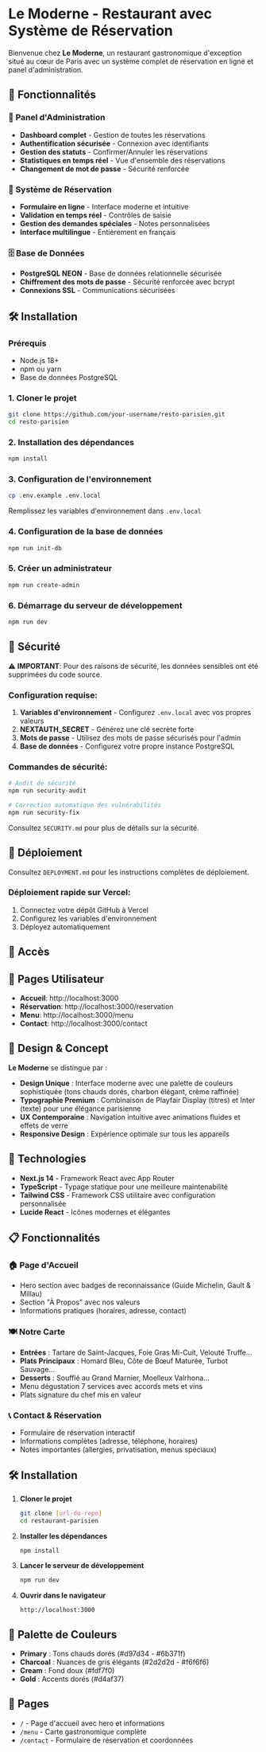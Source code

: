 # Le Moderne - Restaurant avec Système de Réservation

Bienvenue chez **Le Moderne**, un restaurant gastronomique d'exception situé au cœur de Paris avec un système complet de réservation en ligne et panel d'administration.

## 🚀 Fonctionnalités

### 💼 Panel d'Administration

- **Dashboard complet** - Gestion de toutes les réservations
- **Authentification sécurisée** - Connexion avec identifiants
- **Gestion des statuts** - Confirmer/Annuler les réservations
- **Statistiques en temps réel** - Vue d'ensemble des réservations
- **Changement de mot de passe** - Sécurité renforcée

### 📝 Système de Réservation

- **Formulaire en ligne** - Interface moderne et intuitive
- **Validation en temps réel** - Contrôles de saisie
- **Gestion des demandes spéciales** - Notes personnalisées
- **Interface multilingue** - Entièrement en français

### 🗄️ Base de Données

- **PostgreSQL NEON** - Base de données relationnelle sécurisée
- **Chiffrement des mots de passe** - Sécurité renforcée avec bcrypt
- **Connexions SSL** - Communications sécurisées

## 🛠️ Installation

### Prérequis

- Node.js 18+
- npm ou yarn
- Base de données PostgreSQL

### 1. Cloner le projet

```bash
git clone https://github.com/your-username/resto-parisien.git
cd resto-parisien
```

### 2. Installation des dépendances

```bash
npm install
```

### 3. Configuration de l'environnement

```bash
cp .env.example .env.local
```

Remplissez les variables d'environnement dans `.env.local`

### 4. Configuration de la base de données

```bash
npm run init-db
```

### 5. Créer un administrateur

```bash
npm run create-admin
```

### 6. Démarrage du serveur de développement

```bash
npm run dev
```

## 🔐 Sécurité

⚠️ **IMPORTANT**: Pour des raisons de sécurité, les données sensibles ont été supprimées du code source.

### Configuration requise:

1. **Variables d'environnement** - Configurez `.env.local` avec vos propres valeurs
2. **NEXTAUTH_SECRET** - Générez une clé secrète forte
3. **Mots de passe** - Utilisez des mots de passe sécurisés pour l'admin
4. **Base de données** - Configurez votre propre instance PostgreSQL

### Commandes de sécurité:

```bash
# Audit de sécurité
npm run security-audit

# Correction automatique des vulnérabilités
npm run security-fix
```

Consultez `SECURITY.md` pour plus de détails sur la sécurité.

## 🚀 Déploiement

Consultez `DEPLOYMENT.md` pour les instructions complètes de déploiement.

### Déploiement rapide sur Vercel:

1. Connectez votre dépôt GitHub à Vercel
2. Configurez les variables d'environnement
3. Déployez automatiquement

## 🎯 Accès

## 📱 Pages Utilisateur

- **Accueil**: http://localhost:3000
- **Réservation**: http://localhost:3000/reservation
- **Menu**: http://localhost:3000/menu
- **Contact**: http://localhost:3000/contact

## 🎨 Design & Concept

**Le Moderne** se distingue par :

- **Design Unique** : Interface moderne avec une palette de couleurs sophistiquée (tons chauds dorés, charbon élégant, crème raffinée)
- **Typographie Premium** : Combinaison de Playfair Display (titres) et Inter (texte) pour une élégance parisienne
- **UX Contemporaine** : Navigation intuitive avec animations fluides et effets de verre
- **Responsive Design** : Expérience optimale sur tous les appareils

## 🚀 Technologies

- **Next.js 14** - Framework React avec App Router
- **TypeScript** - Typage statique pour une meilleure maintenabilité
- **Tailwind CSS** - Framework CSS utilitaire avec configuration personnalisée
- **Lucide React** - Icônes modernes et élégantes

## 📋 Fonctionnalités

### 🏠 Page d'Accueil

- Hero section avec badges de reconnaissance (Guide Michelin, Gault & Millau)
- Section "À Propos" avec nos valeurs
- Informations pratiques (horaires, adresse, contact)

### 🍽️ Notre Carte

- **Entrées** : Tartare de Saint-Jacques, Foie Gras Mi-Cuit, Velouté Truffe...
- **Plats Principaux** : Homard Bleu, Côte de Bœuf Maturée, Turbot Sauvage...
- **Desserts** : Soufflé au Grand Marnier, Moelleux Valrhona...
- Menu dégustation 7 services avec accords mets et vins
- Plats signature du chef mis en valeur

### 📞 Contact & Réservation

- Formulaire de réservation interactif
- Informations complètes (adresse, téléphone, horaires)
- Notes importantes (allergies, privatisation, menus spéciaux)

## 🛠️ Installation

1. **Cloner le projet**

   ```bash
   git clone [url-du-repo]
   cd restaurant-parisien
   ```

2. **Installer les dépendances**

   ```bash
   npm install
   ```

3. **Lancer le serveur de développement**

   ```bash
   npm run dev
   ```

4. **Ouvrir dans le navigateur**
   ```
   http://localhost:3000
   ```

## 🎨 Palette de Couleurs

- **Primary** : Tons chauds dorés (#d97d34 - #6b371f)
- **Charcoal** : Nuances de gris élégants (#2d2d2d - #f6f6f6)
- **Cream** : Fond doux (#fdf7f0)
- **Gold** : Accents dorés (#d4af37)

## 📱 Pages

- `/` - Page d'accueil avec hero et informations
- `/menu` - Carte gastronomique complète
- `/contact` - Formulaire de réservation et coordonnées

